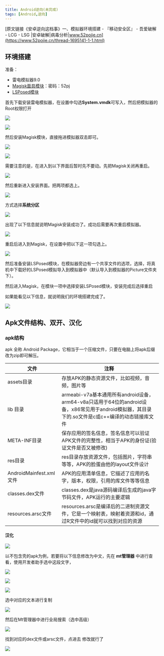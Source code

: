 ```yaml
---
title: Android逆向(未完成)
tags: [Android,逆向]
---
```


[原文链接《安卓逆向这档事》一、模拟器环境搭建 - 『移动安全区』 - 吾爱破解 - LCG - LSG |安卓破解|病毒分析|www.52pojie.cn](https://www.52pojie.cn/thread-1695141-1-1.html)

## 环境搭建

准备：

- 雷电模拟器9.0
- [Magisk面具模块](https://yzhqvq.lanzoux.com/b02vfzqmh)：密码：52pj
- [LSPosed模块](https://[github](http://search.bilibili.com/all?from_source=webcommentline_search&keyword=github).com/LSPosed/LSPosed/releases/download/v1.8.6/LSPosed-v1.8.6-6712-zygisk-release.zip)

首先下载安装雷电模拟器，在设置中勾选**System.vmdk**可写入，然后把模拟器的Root权限打开

<img src="https://muouren7hexo-1305003515.cos.ap-chengdu.myqcloud.com/HexoPic/202304271559460.png"  />

![](https://muouren7hexo-1305003515.cos.ap-chengdu.myqcloud.com/HexoPic/202304271600506.png)

然后安装Magisk模块，直接拖进模拟器双击即可。

![](https://muouren7hexo-1305003515.cos.ap-chengdu.myqcloud.com/HexoPic/202304271603942.png)

![](https://muouren7hexo-1305003515.cos.ap-chengdu.myqcloud.com/HexoPic/202304271604743.png)

需要注意的是，在进入到以下界面后暂时先不要动。先把Magisk关闭再重启。

![](C:\Users\HP\AppData\Roaming\Typora\typora-user-images\image-20230427160605891.png)

然后重新进入安装界面。把两项都选上。

![](C:\Users\HP\AppData\Roaming\Typora\typora-user-images\image-20230427160733807.png)



方式选择**系统分区**

![](https://muouren7hexo-1305003515.cos.ap-chengdu.myqcloud.com/HexoPic/202304271607654.png)

出现了以下信息就说明Magisk安装成功了。成功后需要再次重启模拟器。

![](https://muouren7hexo-1305003515.cos.ap-chengdu.myqcloud.com/HexoPic/202304271609651.png)



重启后进入到Magisk，在设置中把以下这一项勾选上。

![](https://muouren7hexo-1305003515.cos.ap-chengdu.myqcloud.com/HexoPic/202304271610086.png)

然后准备安装LSPosed模块，在模拟器旁边有一个共享文件的选项，选择，将真机中下载好的LSPosed模拟导入到模拟器中（默认导入到模拟器的Picture文件夹下）。

然后进入Magisk，在模块一项中选择安装LSPosed模块，安装完成后选择重启

如果能看见以下信息，就说明我们的环境搭建完成了。

![](https://muouren7hexo-1305003515.cos.ap-chengdu.myqcloud.com/HexoPic/202304271613345.png)

## Apk文件结构、双开、汉化

### apk结构

apk 全称 Android Package，它相当于一个压缩文件，只要在电脑上将apk后缀改为zip即可解压。

| 文件                    | 注释                                                         |
| ----------------------- | ------------------------------------------------------------ |
| assets目录              | 存放APK的静态资源文件，比如视频，音频，图片等                |
| lib 目录                | armeabi-v7a基本通用所有android设备，arm64-v8a只适用于64位的android设备，x86常见用于android模拟器，其目录下的.so文件是c或c++编译的动态链接库文件 |
| META-INF目录            | 保存应用的签名信息，签名信息可以验证APK文件的完整性，相当于APK的身份证(验证文件是否又被修改) |
| res目录                 | res目录存放资源文件，包括图片，字符串等等，APK的脸蛋由他的layout文件设计 |
| AndroidMainfest.xml文件 | APK的应用清单信息，它描述了应用的名字，版本，权限，引用的库文件等等信息 |
| classes.dex文件         | classes.dex是java源码编译后生成的java字节码文件，APK运行的主要逻辑 |
| resources.arsc文件      | resources.arsc是编译后的二进制资源文件，它是一个映射表，映射着资源和id，通过R文件中的id就可以找到对应的资源 |



#### 汉化

![](https://muouren7hexo-1305003515.cos.ap-chengdu.myqcloud.com/HexoPic/202306261031493.png)



以不包含壳的apk为例，若要将以下信息修改为中文，先在 **mt管理器** 中进行查看，使用开发者助手选中这段文字，

![](https://muouren7hexo-1305003515.cos.ap-chengdu.myqcloud.com/HexoPic/202306261106622.png)

![](https://muouren7hexo-1305003515.cos.ap-chengdu.myqcloud.com/HexoPic/202306261107324.png)

![](https://muouren7hexo-1305003515.cos.ap-chengdu.myqcloud.com/HexoPic/202306261108272.png)

选中对应的文本进行复制

![](https://muouren7hexo-1305003515.cos.ap-chengdu.myqcloud.com/HexoPic/202306261109551.png)

然后在Mt管理器中进行全局搜索（选中高级）

![](https://muouren7hexo-1305003515.cos.ap-chengdu.myqcloud.com/HexoPic/202306261110319.png)

找到对应的dex文件或arsc文件，点进去 修改就行了

![](https://muouren7hexo-1305003515.cos.ap-chengdu.myqcloud.com/HexoPic/202306261132802.png)
